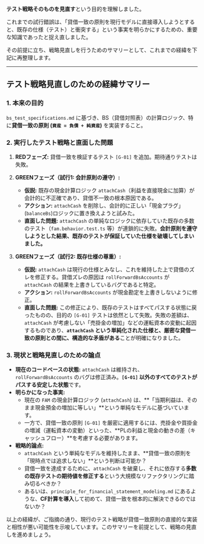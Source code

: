 **テスト戦略そのものを見直す**という目的を理解しました。

これまでの試行錯誤は、「貸借一致の原則を現行モデルに直接導入しようとすると、既存の仕様（テスト）と衝突する」という事実を明らかにするための、重要な知識であったと捉え直しました。

その前提に立ち、戦略見直しを行うためのサマリーとして、これまでの経緯を下記に再整理します。

---

## テスト戦略見直しのための経緯サマリー

### 1. 本来の目的

`bs_test_specifications.md` に基づき、BS（貸借対照表）の計算ロジック、特に**貸借一致の原則 (`資産 = 負債 + 純資産`)** を実装すること。

### 2. 実行したテスト戦略と直面した問題

1.  **REDフェーズ:** 貸借一致を検証するテスト `[G-01]` を追加。期待通りテストは失敗。
2.  **GREENフェーズ（試行1: 会計原則の遵守）:**
    - **仮説:** 既存の現金計算ロジック `attachCash`（利益を直接現金に加算）が会計的に不正確であり、貸借不一致の根本原因である。
    - **アクション:** `attachCash` を削除し、会計的に正しい「現金プラグ」(`balanceBs`)ロジックに置き換えようと試みた。
    - **直面した問題:** `attachCash` の単純なロジックに依存していた既存の多数のテスト（`fam.behavior.test.ts` 等）が連鎖的に失敗。**会計原則を遵守しようとした結果、既存のテストが保証していた仕様を破壊してしまいました。**

3.  **GREENフェーズ（試行2: 既存仕様の尊重）:**
    - **仮説:** `attachCash` は現行の仕様とみなし、これを維持した上で貸借のズレを修正する。貸借ズレの原因は `rollForwardBsAccounts` が `attachCash` の結果を上書きしているバグであると特定。
    - **アクション:** `rollForwardBsAccounts` が現金勘定を上書きしないように修正。
    - **直面した問題:** この修正により、既存のテストはすべてパスする状態に戻ったものの、目的の `[G-01]` テストは依然として失敗。失敗の差額は、`attachCash` が考慮しない「売掛金の増加」などの運転資本の変動に起因するものであり、**`attachCash` という単純化された仕様と、厳密な貸借一致の原則との間に、構造的な矛盾がある**ことが明確になりました。

### 3. 現状と戦略見直しのための論点

- **現在のコードベースの状態:** `attachCash` は維持され、`rollForwardBsAccounts` のバグは修正済み。**`[G-01]` 以外のすべてのテストがパスする安定した状態**です。
- **明らかになった事実:**
  - 現在の `FAM` の現金計算ロジック (`attachCash`) は、**「当期利益は、そのまま現金預金の増加に等しい」**という単純なモデルに基づいています。
  - 一方で、貸借一致の原則 `[G-01]` を厳密に適用するには、売掛金や買掛金の増減（運転資本の変動）といった、**PLの利益と現金の動きの差（キャッシュフロー）**を考慮する必要があります。
- **戦略的論点:**
  - `attachCash` という単純なモデルを維持したまま、**貸借一致の原則を「現時点では追求しない」**という判断は可能か？
  - 貸借一致を達成するために、`attachCash` を破棄し、それに依存する**多数の既存テストの期待値を修正する**という大規模なリファクタリングに踏み切るべきか？
  - あるいは、`principle_for_financial_statement_modeling.md` にあるような、**CF計算を導入**して初めて、貸借一致を根本的に解決できるのではないか？

以上の経緯が、ご指摘の通り、現行のテスト戦略が貸借一致原則の直接的な実装と相性が悪い可能性を示唆しています。このサマリーを前提として、戦略の見直しを進めましょう。
